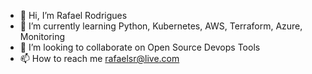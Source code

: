 - 👋 Hi, I’m Rafael Rodrigues
- 🌱 I’m currently learning Python, Kubernetes, AWS, Terraform, Azure, Monitoring
- 💞️ I’m looking to collaborate on Open Source Devops Tools
- 📫 How to reach me rafaelsr@live.com

<!---
rafaelsr29/rafaelsr29 is a ✨ special ✨ repository because its `README.md` (this file) appears on your GitHub profile.
You can click the Preview link to take a look at your changes.
--->

